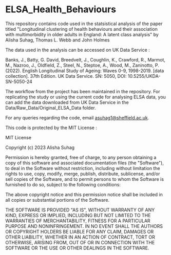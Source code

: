 # ELSA_Health_Behaviours

This repository contains code used in the statsistical analysis of the paper titled 
"Longitudinal clustering of health behaviours and their association with multimorbidity in older adults in England: A latent class analysis"
by Alisha Suhag, Thomas L. Webb and John Holmes

The data used in the analysis can be accessed on UK Data Service :

Banks, J., Batty, G. David, Breedvelt, J., Coughlin, K., Crawford, R., Marmot, M., Nazroo, J., Oldfield, Z.,
Steel, N., Steptoe, A., Wood, M., Zaninotto, P. (2022). English Longitudinal Study of Ageing: Waves 0-9, 1998-2019.
[data collection]. 37th Edition. UK Data Service. SN: 5050, DOI: 10.5255/UKDA-SN-5050-24


The workflow from the project has been maintained in the repository. For replicating the study or using the current code for analysing ELSA data, 
you can add the data downloaded from UK Data Service in the Data/Raw_Data/Original_ELSA_Data folder. 

For any queries regarding the code, email asuhag1@sheffield.ac.uk.

This code is protected by the MIT License :

MIT License

Copyright (c) 2023 Alisha Suhag

Permission is hereby granted, free of charge, to any person obtaining a copy
of this software and associated documentation files (the "Software"), to deal
in the Software without restriction, including without limitation the rights
to use, copy, modify, merge, publish, distribute, sublicense, and/or sell
copies of the Software, and to permit persons to whom the Software is
furnished to do so, subject to the following conditions:

The above copyright notice and this permission notice shall be included in all
copies or substantial portions of the Software.

THE SOFTWARE IS PROVIDED "AS IS", WITHOUT WARRANTY OF ANY KIND, EXPRESS OR
IMPLIED, INCLUDING BUT NOT LIMITED TO THE WARRANTIES OF MERCHANTABILITY,
FITNESS FOR A PARTICULAR PURPOSE AND NONINFRINGEMENT. IN NO EVENT SHALL THE
AUTHORS OR COPYRIGHT HOLDERS BE LIABLE FOR ANY CLAIM, DAMAGES OR OTHER
LIABILITY, WHETHER IN AN ACTION OF CONTRACT, TORT OR OTHERWISE, ARISING FROM,
OUT OF OR IN CONNECTION WITH THE SOFTWARE OR THE USE OR OTHER DEALINGS IN THE
SOFTWARE.

